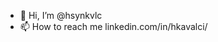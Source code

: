 - 👋 Hi, I’m @hsynkvlc
- 📫 How to reach me linkedin.com/in/hkavalci/

<!---
hsynkvlc/hsynkvlc is a ✨ special ✨ repository because its `README.md` (this file) appears on your GitHub profile.
You can click the Preview link to take a look at your changes.
--->
